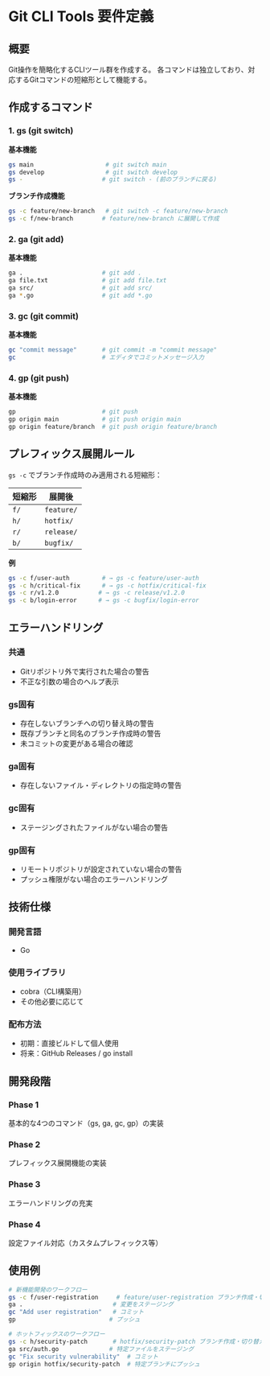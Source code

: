 # Git CLI Tools 要件定義

## 概要
Git操作を簡略化するCLIツール群を作成する。
各コマンドは独立しており、対応するGitコマンドの短縮形として機能する。

## 作成するコマンド

### 1. gs (git switch)
**基本機能**
```bash
gs main                    # git switch main
gs develop                 # git switch develop
gs -                      # git switch - (前のブランチに戻る)
```

**ブランチ作成機能**
```bash
gs -c feature/new-branch   # git switch -c feature/new-branch
gs -c f/new-branch        # feature/new-branch に展開して作成
```

### 2. ga (git add)
**基本機能**
```bash
ga .                      # git add .
ga file.txt               # git add file.txt
ga src/                   # git add src/
ga *.go                   # git add *.go
```

### 3. gc (git commit)
**基本機能**
```bash
gc "commit message"       # git commit -m "commit message"
gc                        # エディタでコミットメッセージ入力
```

### 4. gp (git push)
**基本機能**
```bash
gp                        # git push
gp origin main            # git push origin main
gp origin feature/branch  # git push origin feature/branch
```

## プレフィックス展開ルール

`gs -c` でブランチ作成時のみ適用される短縮形：

| 短縮形 | 展開後 |
|--------|--------|
| `f/`   | `feature/` |
| `h/`   | `hotfix/` |
| `r/`   | `release/` |
| `b/`   | `bugfix/` |

**例**
```bash
gs -c f/user-auth         # → gs -c feature/user-auth
gs -c h/critical-fix      # → gs -c hotfix/critical-fix
gs -c r/v1.2.0           # → gs -c release/v1.2.0
gs -c b/login-error      # → gs -c bugfix/login-error
```

## エラーハンドリング

### 共通
- Gitリポジトリ外で実行された場合の警告
- 不正な引数の場合のヘルプ表示

### gs固有
- 存在しないブランチへの切り替え時の警告
- 既存ブランチと同名のブランチ作成時の警告
- 未コミットの変更がある場合の確認

### ga固有
- 存在しないファイル・ディレクトリの指定時の警告

### gc固有
- ステージングされたファイルがない場合の警告

### gp固有
- リモートリポジトリが設定されていない場合の警告
- プッシュ権限がない場合のエラーハンドリング

## 技術仕様

### 開発言語
- Go

### 使用ライブラリ
- cobra（CLI構築用）
- その他必要に応じて

### 配布方法
- 初期：直接ビルドして個人使用
- 将来：GitHub Releases / go install

## 開発段階

### Phase 1
基本的な4つのコマンド（gs, ga, gc, gp）の実装

### Phase 2
プレフィックス展開機能の実装

### Phase 3
エラーハンドリングの充実

### Phase 4
設定ファイル対応（カスタムプレフィックス等）

## 使用例

```bash
# 新機能開発のワークフロー
gs -c f/user-registration     # feature/user-registration ブランチ作成・切り替え
ga .                         # 変更をステージング
gc "Add user registration"   # コミット
gp                          # プッシュ

# ホットフィックスのワークフロー
gs -c h/security-patch       # hotfix/security-patch ブランチ作成・切り替え
ga src/auth.go              # 特定ファイルをステージング
gc "Fix security vulnerability"  # コミット
gp origin hotfix/security-patch  # 特定ブランチにプッシュ
```
